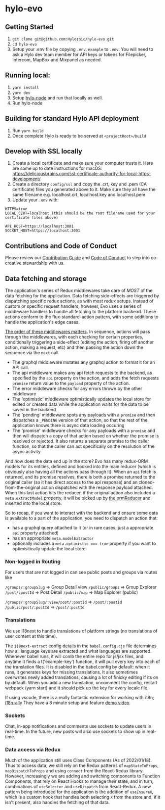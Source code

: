 # hylo-evo

## Getting Started

1. `git clone git@github.com:Hylozoic/hylo-evo.git`
2. `cd hylo-evo`
3. Setup your .env file by copying `.env.example` to `.env`. You will need to ask a Hylo dev team member for API keys or tokens for Filepicker, Intercom, MapBox and Mixpanel as needed.

## Running local:

1. `yarn install`
2. `yarn dev`
3. Setup [hylo-node](https://github.com/Hylozoic/hylo-node) and run that locally as well.
4. Run hylo-node

## Building for standard Hylo API deployment

1. Run `yarn build`
2. Once complete Hylo is ready to be served at `<projectRoot>/build`

## Develop with SSL locally

1. Create a local certificate and make sure your computer trusts it. Here are some up to date instructions for macOS: https://deliciousbrains.com/ssl-certificate-authority-for-local-https-development/
2. Create a directory `config/ssl` and copy the .crt, key and .pem (CA certificate) files you generated above to it. Make sure they all have the same filename e.g. localhost.crt, localhost.key and localhost.pem
3. Update your `.env` with:

```
HTTPS=true
LOCAL_CERT=localhost (this should be the root filename used for your certificate files above)

API_HOST=https://localhost:3001
SOCKET_HOST=https://localhost:3001
```
## Contributions and Code of Conduct

Please review our [Contribution Guide](CONTRIBUTING.md) and [Code of Conduct](CODE_OF_CONDUCT.md) to step into co-creative stewardship with us.
## Data fetching and storage

The application's series of Redux middlewares take care of *MOST* of the data fetching for the application. Data fetching side-effects are triggered by dispatching specific redux actions, as with most redux setups. Instead of custom or specific request handlers, however, Evo uses a series of middleware handlers to handle all fetching to the platform backend. These actions conform to the flux-standard-action pattern, with some additions to handle the application's edge cases.

[The order of these middlewares matters](https://github.com/Hylozoic/hylo-evo/blob/dev/src/store/middleware/index.js). In sequence, actions will pass through the middlewares, with each checking for certain properties, conditionally triggering a side-effect (editing the action, firing off another action, making a request, etc) and then passing the action down the sequence via the `next` call.
- The graphql middleware mutates any graphql action to format it for an API call.
- The api middleware makes any api fetch requests to the backend, as specified by the `api` property on the action, and adds the fetch requests `promise` return value to the `payload` property of the action.
- The error middleware checks for any errors thrown by the other middleware
- The 'optimistic' middleware optimistically updates the local store for edited or created data while the application waits for the data to be saved in the backend
- The 'pending' middleware spots any payloads with a `promise` and then dispatches a `_PENDING` version of that action, so that the rest of the application knows there is async data loading occuring
- The 'promise' middleware checks for any payloads with a `promise` and then will dispatch a copy of that action based on whether the promise is resolved or rejected. It also returns a separate promise to the caller function, so that the caller can act specifically on the resolution of the async activity

And how does the data end up in the store? Evo has many redux-ORM models for its entities, defined and hooked into the main reducer (which is obviously also having all the actions pass through it). When an `api` fetch is returned, and its promise resolves, there is both a promise returned to the original caller (so it has direct access to the api response) and an cloned-from-the-original action dispatched with the response payload attached. When this last action hits the reducer, if the original action also included a `meta.extractModel` property, it will be picked up by [the ormReducer](https://github.com/Hylozoic/hylo-evo/blob/d3dc9a0ac336242b35187701388ec364b3213338/src/store/reducers/ormReducer/index.js#L104) and inserted into the local store.

So to recap, if you want to interact with the backend and ensure some data is available to a part of the application, you need to dispatch an action that:
- has a graphql query attached to it (or in rare cases, just a appropriate `api` property attached)
- has an appropriate `meta.modelExtractor`
- optionally includes a `meta.optimistic === true` property if you want to optimisitically update the local store

### Non-logged in Routing
For users that are not logged in can see public posts and groups via routes like

`/groups/:groupSlug` => Group Detail view
`/public/groups` => Group Explorer
`/post/:postId` => Post Detail
`/public/map` => Map Explorer (public)

`/groups/:groupSlug/:view/post/:postId` => `/post/:postId`
`/public/post/:postId` => `/post/:postId`

### Translations
We use i18next to handle translations of platform strings (no translations of user content at this time).

The `i18next-extract` config details in the `babel.config.cjs` file determines how all language keys are extracted and what languages are supported. Whenever babel runs, it will comb the entire repo for js/jsx files, and anytime it finds a t('example-key') function, it will pull every key into each of the translation files. It is disabled in the babel.config by default: when it runs, it generates keys for missing translations. It also sometimes overwrites newly added translations, causing a lot of finicky editing if its on by default. When you add a new translation, uncomment the config, restart webpack (yarn start)  and it should pick up the key for every locale file.

If using vscode, there is a really fantastic extension for working with i18n; [i18n-ally](https://github.com/lokalise/i18n-ally)
They have a 8 minute setup and feature [demo video](https://www.youtube.com/watch?v=kowM-MoGVns).


### Sockets

Chat, in-app notifications and comments use sockets to update users in real-time. In the future, new posts will also use sockets to show up in real-time.

### Data access via Redux

Much of the application still uses Class Components (As of 2022/01/18). Thus to access data, we still rely on the Redux patterns of `mapStateToProps`, `mapDispatchToProps` and using `connect` from the React-Redux library. However, increasingly we are adding and switching components to Function Components, that rely on React Hooks to manage their state, and in turn, combinations of `useSelector` and `useDispatch` from React-Redux. A new pattern being introduced for the application is the addition of `useEnsureX`, which is a custom hook that handles both selecting `X` from the store and, if it isn't present, also handles the fetching of that data.
